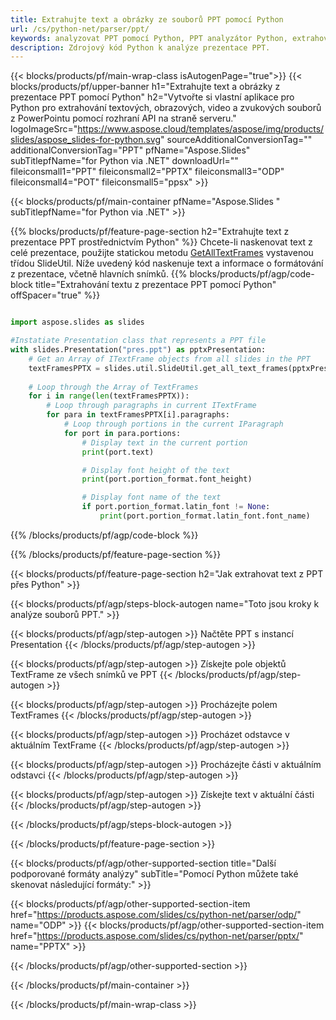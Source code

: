 ```yaml
---
title: Extrahujte text a obrázky ze souborů PPT pomocí Python
url: /cs/python-net/parser/ppt/
keywords: analyzovat PPT pomocí Python, PPT analyzátor Python, extrahovat data z PPT v Python, extrahovat text z PPT pomocí Python, extrahovat obrázky z PPT pomocí Python
description: Zdrojový kód Python k analýze prezentace PPT.
---
```


{{< blocks/products/pf/main-wrap-class isAutogenPage="true">}}
{{< blocks/products/pf/upper-banner h1="Extrahujte text a obrázky z prezentace PPT pomocí Python" h2="Vytvořte si vlastní aplikace pro Python pro extrahování textových, obrazových, video a zvukových souborů z PowerPointu pomocí rozhraní API na straně serveru." logoImageSrc="https://www.aspose.cloud/templates/aspose/img/products/slides/aspose_slides-for-python.svg" sourceAdditionalConversionTag="" additionalConversionTag="PPT" pfName="Aspose.Slides" subTitlepfName="for Python via .NET" downloadUrl="" fileiconsmall1="PPT" fileiconsmall2="PPTX" fileiconsmall3="ODP" fileiconsmall4="POT" fileiconsmall5="ppsx" >}}

{{< blocks/products/pf/main-container pfName="Aspose.Slides " subTitlepfName="for Python via .NET" >}}

{{% blocks/products/pf/feature-page-section  h2="Extrahujte text z prezentace PPT prostřednictvím Python" %}}
Chcete-li naskenovat text z celé prezentace, použijte statickou metodu [GetAllTextFrames](https://reference.aspose.com/slides/python-net/aspose.slides.util/slideutil/) vystavenou třídou SlideUtil. Níže uvedený kód naskenuje text a informace o formátování z prezentace, včetně hlavních snímků.
{{% blocks/products/pf/agp/code-block title="Extrahování textu z prezentace PPT pomocí Python" offSpacer="true" %}}

```py

import aspose.slides as slides

#Instatiate Presentation class that represents a PPT file
with slides.Presentation("pres.ppt") as pptxPresentation:
    # Get an Array of ITextFrame objects from all slides in the PPT
    textFramesPPTX = slides.util.SlideUtil.get_all_text_frames(pptxPresentation, True)
    
    # Loop through the Array of TextFrames
    for i in range(len(textFramesPPTX)):
	    # Loop through paragraphs in current ITextFrame
        for para in textFramesPPTX[i].paragraphs:
            # Loop through portions in the current IParagraph
            for port in para.portions:
			    # Display text in the current portion
                print(port.text)

    			# Display font height of the text
                print(port.portion_format.font_height)

			    # Display font name of the text
                if port.portion_format.latin_font != None:
                    print(port.portion_format.latin_font.font_name)
```

{{% /blocks/products/pf/agp/code-block %}}

{{% /blocks/products/pf/feature-page-section %}}

{{< blocks/products/pf/feature-page-section  h2="Jak extrahovat text z PPT přes Python" >}}

{{< blocks/products/pf/agp/steps-block-autogen name="Toto jsou kroky k analýze souborů PPT." >}}

{{< blocks/products/pf/agp/step-autogen >}}
Načtěte PPT s instancí Presentation
{{< /blocks/products/pf/agp/step-autogen >}}

{{< blocks/products/pf/agp/step-autogen >}}
Získejte pole objektů TextFrame ze všech snímků ve PPT
{{< /blocks/products/pf/agp/step-autogen >}}

{{< blocks/products/pf/agp/step-autogen >}}
Procházejte polem TextFrames
{{< /blocks/products/pf/agp/step-autogen >}}

{{< blocks/products/pf/agp/step-autogen >}}
Procházet odstavce v aktuálním TextFrame
{{< /blocks/products/pf/agp/step-autogen >}}

{{< blocks/products/pf/agp/step-autogen >}}
Procházejte části v aktuálním odstavci
{{< /blocks/products/pf/agp/step-autogen >}}

{{< blocks/products/pf/agp/step-autogen >}}
Získejte text v aktuální části
{{< /blocks/products/pf/agp/step-autogen >}}

{{< /blocks/products/pf/agp/steps-block-autogen >}}

{{< /blocks/products/pf/feature-page-section >}}

{{< blocks/products/pf/agp/other-supported-section title="Další podporované formáty analýzy" subTitle="Pomocí Python můžete také skenovat následující formáty:" >}}

{{< blocks/products/pf/agp/other-supported-section-item href="https://products.aspose.com/slides/cs/python-net/parser/odp/" name="ODP" >}}
{{< blocks/products/pf/agp/other-supported-section-item href="https://products.aspose.com/slides/cs/python-net/parser/pptx/" name="PPTX" >}}


{{< /blocks/products/pf/agp/other-supported-section >}}

{{< /blocks/products/pf/main-container >}}
    
{{< /blocks/products/pf/main-wrap-class >}}